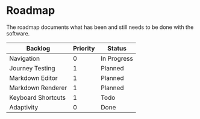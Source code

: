 # Roadmap

The roadmap documents what has been and still needs to be done with the software.

| Backlog            | Priority | Status      |
|--------------------|----------|-------------|
| Navigation         | 0        | In Progress |
| Journey Testing    | 1        | Planned     |
| Markdown Editor    | 1        | Planned     |
| Markdown Renderer  | 1        | Planned     |
| Keyboard Shortcuts | 1        | Todo        |
| Adaptivity         | 0        | Done        |

